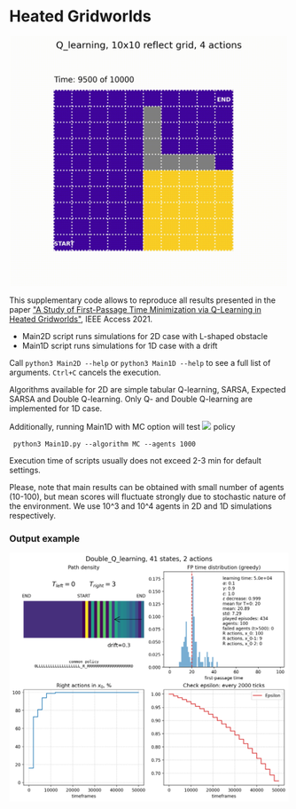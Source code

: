 # Heated Gridworlds

<p align="center">
     <img src="/img/heatmap.gif" style="width: 500px"/>
</p>     

This supplementary code allows to reproduce all results presented in the paper 
["A Study of First-Passage Time Minimization via Q-Learning in Heated Gridworlds"](https://ieeexplore.ieee.org/document/9622239), IEEE Access 2021.


- Main2D script runs simulations for 2D case with L-shaped obstacle
- Main1D script runs simulations for 1D case with a drift

Call `python3 Main2D --help` or `python3 Main1D --help` to see a full list of arguments.
`Ctrl+C` cancels the execution.

Algorithms available for 2D are simple tabular Q-learning, SARSA, Expected SARSA and Double Q-learning.
Only Q- and Double Q-learning are implemented for 1D case.

Additionally, running Main1D with MC option will test <img src="https://render.githubusercontent.com/render/math?math=\pi_R"> policy

     python3 Main1D.py --algorithm MC --agents 1000


Execution time of scripts usually does not exceed 2-3 min for default settings.

Please, note that main results can be obtained with small number of agents (10-100), but
mean scores will fluctuate strongly due to stochastic nature of the environment. We use 10^3 and 10^4 agents in 2D and 1D simulations respectively.

### Output example
<p align="center">
     <img src="/img/main1d_output_example.png" style="width: 600px; display: block; margin-left: auto; margin-right: auto;"/>
</p> 
